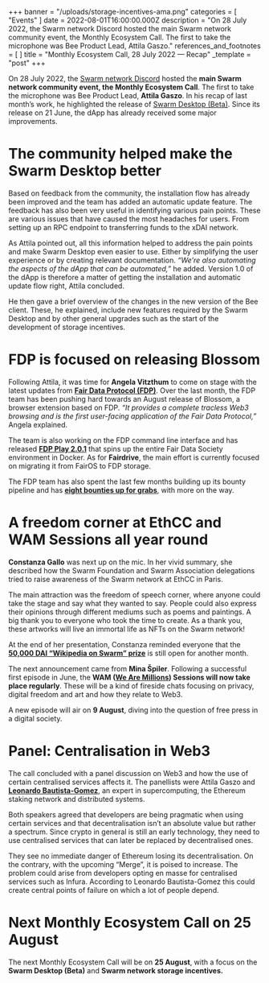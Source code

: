 +++
banner = "/uploads/storage-incentives-ama.png"
categories = [ "Events" ]
date = 2022-08-01T16:00:00.000Z
description = "On 28 July 2022, the Swarm network Discord hosted the main Swarm network community event, the Monthly Ecosystem Call. The first to take the microphone was Bee Product Lead, Attila Gaszo."
references_and_footnotes = [ ]
title = "Monthly Ecosystem Call, 28 July 2022 — Recap"
_template = "post"
+++

On 28 July 2022, the [Swarm network Discord](https://discord.com/channels/799027393297514537/816617743688007702) hosted the **main Swarm network community event, the Monthly Ecosystem Call**. The first to take the microphone was Bee Product Lead, **Attila Gaszo**. In his recap of last month’s work, he highlighted the release of [Swarm Desktop (Beta)](https://desktop.ethswarm.org/). Since its release on 21 June, the dApp has already received some major improvements.

# The community helped make the Swarm Desktop better

Based on feedback from the community, the installation flow has already been improved and the team has added an automatic update feature. The feedback has also been very useful in identifying various pain points. These are various issues that have caused the most headaches for users. From setting up an RPC endpoint to transferring funds to the xDAI network.

As Attila pointed out, all this information helped to address the pain points and make Swarm Desktop even easier to use. Either by simplifying the user experience or by creating relevant documentation. _“We’re also automating the aspects of the dApp that can be automated,”_ he added. Version 1.0 of the dApp is therefore a matter of getting the installation and automatic update flow right, Attila concluded.

He then gave a brief overview of the changes in the new version of the Bee client. These, he explained, include new features required by the Swarm Desktop and by other general upgrades such as the start of the development of storage incentives.

# FDP is focused on releasing Blossom

Following Attila, it was time for **Angela Vitzthum** to come on stage with the latest updates from [**Fair Data Protocol (FDP)**](https://bah5acgzaqcahi64b2cmnxt72ic7tq5cjbrcnj2qjulddvcczfjcsahjtkcwa.bzz.link/). Over the last month, the FDP team has been pushing hard towards an August release of Blossom, a browser extension based on FDP. _“It provides a complete tracless Web3 browsing and is the first user-facing application of the Fair Data Protocol,”_ Angela explained.

The team is also working on the FDP command line interface and has released [**FDP Play 2.0.1**](https://www.npmjs.com/package/@fairdatasociety/fdp-play) that spins up the entire Fair Data Society environment in Docker. As for **Fairdrive**, the main effort is currently focused on migrating it from FairOS to FDP storage.

The FDP team has also spent the last few months building up its bounty pipeline and has [**eight bounties up for grabs**](https://gitcoin.co/fairdatasociety-github), with more on the way.

# A freedom corner at EthCC and WAM Sessions all year round

**Constanza Gallo** was next up on the mic. In her vivid summary, she described how the Swarm Foundation and Swarm Association delegations tried to raise awareness of the Swarm network at EthCC in Paris.

The main attraction was the freedom of speech corner, where anyone could take the stage and say what they wanted to say. People could also express their opinions through different mediums such as poems and paintings. A big thank you to everyone who took the time to create. As a thank you, these artworks will live an immortal life as NFTs on the Swarm network!

At the end of her presentation, Constanza reminded everyone that the [**50,000 DAI “Wikipedia on Swarm” prize**](https://github.com/fairdatasociety/wiki-at-swarm/issues/1) is still open for another month.

The next announcement came from **Mina Špiler**. Following a successful first episode in June, the **WAM (**[**We Are Millions**](https://www.wearemillions.online/)**) Sessions will now take place regularly**. These will be a kind of fireside chats focusing on privacy, digital freedom and art and how they relate to Web3.

A new episode will air on **9 August**, diving into the question of free press in a digital society.

# Panel: Centralisation in Web3

The call concluded with a panel discussion on Web3 and how the use of certain centralised services affects it. The panellists were Attila Gaszo and [**Leonardo Bautista-Gomez**](https://www.linkedin.com/in/leonardo-bautista-gomez-555b2587/), an expert in supercomputing, the Ethereum staking network and distributed systems.

Both speakers agreed that developers are being pragmatic when using certain services and that decentralisation isn’t an absolute value but rather a spectrum. Since crypto in general is still an early technology, they need to use centralised services that can later be replaced by decentralised ones.

They see no immediate danger of Ethereum losing its decentralisation. On the contrary, with the upcoming “Merge”, it is poised to increase. The problem could arise from developers opting en masse for centralised services such as Infura. According to Leonardo Bautista-Gomez this could create central points of failure on which a lot of people depend.

# Next Monthly Ecosystem Call on 25 August

The next Monthly Ecosystem Call will be on **25 August**, with a focus on the **Swarm Desktop (Beta)** and **Swarm network storage incentives.**
